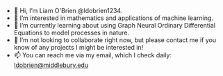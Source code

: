 - 👋 Hi, I’m Liam O'Brien @ldobrien1234.
- 👀 I’m interested in mathematics and applications of machine learning.
- 🌱 I’m currently learning about using Graph Neural Ordinary Differential Equations to model processes in nature.
- 💞️ I’m not looking to collaborate right now, but please contact me if you know of any projects I might be interested in!
- 📫 You can reach me via my email, which I check daily: ldobrien@middlebury.edu

<!---
ldobrien1234/ldobrien1234 is a ✨ special ✨ repository because its `README.md` (this file) appears on your GitHub profile.
You can click the Preview link to take a look at your changes.
--->

